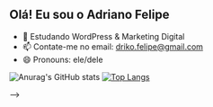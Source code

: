 ## Olá! Eu sou o Adriano Felipe

- 🌱 Estudando WordPress & Marketing Digital
- 📫 Contate-me no email: driko.felipe@gmail.com
- 😄 Pronouns: ele/dele

![Anurag's GitHub stats](https://github-readme-stats.vercel.app/api?username=AdrianoFelipe1&theme=midnight-purple&show_icons=true)
[![Top Langs](https://github-readme-stats.vercel.app/api/top-langs/?username=AdrianoFelipe1&layout=compact&theme=midnight-purple&show_icons=true)](https://github.com/AdrianoFelipe1/github-readme-stats)

-->
